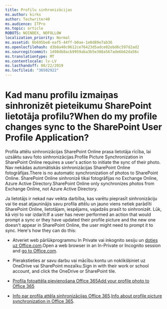 ```yaml
---
title: Profilu sinhronizācijas
ms.author: kirks
author: Techwriter40
ms.audience: ITPro
ms.topic: article
ROBOTS: NOINDEX, NOFOLLOW
localization_priority: Normal
ms.assetid: 6b695be8-eaf5-44ff-b0ae-1e0d89e7ab36
ms.openlocfilehash: d3b8a40c0612ce76423d5adce02ebd6c597d2ad2
ms.sourcegitcommit: 1d98db8acb9959aba3b5e308a567ade6b62da56c
ms.translationtype: MT
ms.contentlocale: lv-LV
ms.lasthandoff: 08/22/2019
ms.locfileid: "36502922"
---
```

# <a name="when-do-my-profile-changes-sync-to-the-sharepoint-user-profile-application"></a><span data-ttu-id="203e1-102">Kad manu profilu izmaiņas sinhronizēt pieteikumu SharePoint lietotāja profilu?</span><span class="sxs-lookup"><span data-stu-id="203e1-102">When do my profile changes sync to the SharePoint User Profile Application?</span></span>

<span data-ttu-id="203e1-103">Profila attēlu sinhronizācijas SharePoint Online prasa lietotāja rīcība, lai uzsāktu savu foto sinhronizācijas.</span><span class="sxs-lookup"><span data-stu-id="203e1-103">Profile Picture Synchronization in SharePoint Online requires a user's action to initiate the sync of their photo.</span></span> <span data-ttu-id="203e1-104">Nav nekādas automātiskās sinhronizācijas SharePoint Online fotogrāfijas.</span><span class="sxs-lookup"><span data-stu-id="203e1-104">There is no automatic synchronization of photos to SharePoint Online.</span></span> <span data-ttu-id="203e1-105">SharePoint Online sinhronizē tikai fotogrāfijas no Exchange Online, Azure Active Directory.</span><span class="sxs-lookup"><span data-stu-id="203e1-105">SharePoint Online only synchronizes photos from Exchange Online, not Azure Active Directory.</span></span>

<span data-ttu-id="203e1-106">Ja lietotājs ir nekad nav veikta darbība, kas varētu pieprasīt sinhronizāciju vai tie esat atjauninājis savu profila attēlu un jauno viens netiek parādīti SharePoint Online, lietotājam, iespējams, vajadzēs prasīt to sinhronizēt. Lūk, kā viņi to var izdarīt:</span><span class="sxs-lookup"><span data-stu-id="203e1-106">If a user has never performed an action that would prompt a sync or they have updated their profile picture and the new one doesn't appear in SharePoint Online, the user might need to prompt it to sync. Here's how they can do this:</span></span>

- <span data-ttu-id="203e1-107">Atveriet web pārlūkprogrammu In Private vai inkognito sesiju un [doties uz Office.com](http://www.office.com/).</span><span class="sxs-lookup"><span data-stu-id="203e1-107">Open a web browser in an In-Private or Incognito session and [go to Office.com](http://www.office.com/).</span></span>

- <span data-ttu-id="203e1-108">Pierakstieties ar savu darbu vai mācību kontu un noklikšķiniet uz OneDrive vai SharePoint mozaīku.</span><span class="sxs-lookup"><span data-stu-id="203e1-108">Sign in with their work or school account, and click the OneDrive or SharePoint tile.</span></span>

- [<span data-ttu-id="203e1-109">Profila fotoattēla pievienošana Office 365</span><span class="sxs-lookup"><span data-stu-id="203e1-109">Add your profile photo to Office 365</span></span>](https://support.office.com/article/Add-your-profile-photo-to-Office-365-2eaf93fd-b3f1-43b9-9cdc-bdcd548435b7)

- <span data-ttu-id="203e1-110">[Info par profila attēla sinhronizācijas Office 365](https://support.office.com/article/Information-about-user-profile-synchronization-in-SharePoint-Online-177eb196-5887-43c9-84c3-b98a43d35129).</span><span class="sxs-lookup"><span data-stu-id="203e1-110">[Info about profile picture synchronization in Office 365](https://support.office.com/article/Information-about-user-profile-synchronization-in-SharePoint-Online-177eb196-5887-43c9-84c3-b98a43d35129).</span></span>

